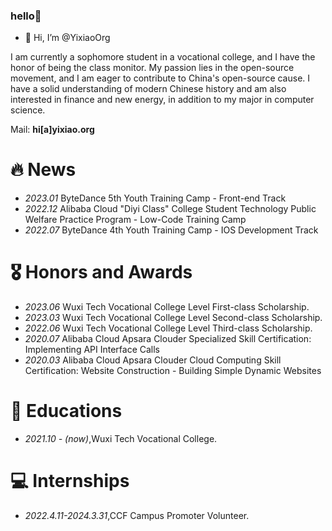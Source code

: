 ### hello👋
- 👋 Hi, I’m @YixiaoOrg

I am currently a sophomore student in a vocational college, and I have the honor of being the class monitor. My passion lies in the open-source movement, and I am eager to contribute to China's open-source cause. I have a solid understanding of modern Chinese history and am also interested in finance and new energy, in addition to my major in computer science.

Mail: **hi[a]yixiao.org**


# 🔥 News
- *2023.01* ByteDance 5th Youth Training Camp - Front-end Track
- *2022.12* Alibaba Cloud "Diyi Class" College Student Technology Public Welfare Practice Program - Low-Code Training Camp
- *2022.07* ByteDance 4th Youth Training Camp - IOS Development Track



# 🎖 Honors and Awards
- *2023.06* Wuxi Tech Vocational College Level First-class Scholarship.
- *2023.03* Wuxi Tech Vocational College Level Second-class Scholarship. 
- *2022.06* Wuxi Tech Vocational College Level Third-class Scholarship. 
- *2020.07* Alibaba Cloud Apsara Clouder Specialized Skill Certification: Implementing API Interface Calls
- *2020.03* Alibaba Cloud Apsara Clouder Cloud Computing Skill Certification: Website Construction - Building Simple Dynamic Websites

# 📖 Educations
- *2021.10 -  (now)*,Wuxi Tech Vocational College. 



# 💻 Internships
- *2022.4.11-2024.3.31*,CCF Campus Promoter Volunteer.

